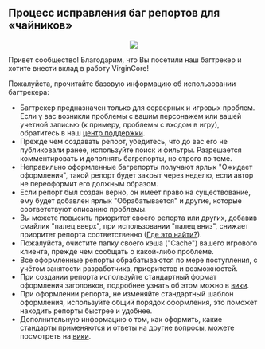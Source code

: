 ## Процесс исправления баг репортов для «чайников»

<p align="center">
  <img src="https://pp.userapi.com/c837429/v837429994/36ef6/Ke0_6kp-p-E.jpg">
</p>

Привет сообщество! Благодарим, что Вы посетили наш багтрекер и хотите внести вклад в работу VirginCore!

Пожалуйста, прочитайте базовую информацию об использовании багтрекера:

* Багтрекер предназначен только для серверных и игровых проблем. Если у вас возникли проблемы с вашим персонажем или вашей учетной записью (к примеру, проблемы с входом в игру), обратитесь в наш <a href="http://helpl3.ru">центр поддержки</a>.
* Прежде чем создавать репорт, убедитесь, что до вас его не публиковали ранее, используйте поиск и фильтры. Разрешается комментировать и дополнять багрепорты, но строго по теме.
* Неправильно оформленные багрепорты получают ярлык "Ожидает оформления", такой репорт будет закрыт через неделю, если автор не переоформит его должным образом.
* Если репорт был создан верно, он имеет право на существование, ему будет добавлен ярлык "Обрабатывается" и другие, которые соответствуют описанию проблемы.
* Вы можете повысить приоритет своего репорта или других, добавив смайлик "палец вверх", при использовании "палец вниз", снижает приоритет репорта соответственно (<a href="http://s019.radikal.ru/i608/1704/2e/989dac56420a.png">Где это найти?</a>).
* Пожалуйста, очистите папку своего кэша ("Cache") вашего игрового клиента, прежде чем сообщать о какой-либо проблеме.
* Все оформленные репорты обрабатываются по мере поступления, с учётом занятости разработчика, приоритетов и возможностей.
* При создании репорта используйте стандартный формат оформления заголовков, подробнее узнать об этом можно в <a href="https://github.com/VirginTeam/VirginCore/wiki/%D0%A1%D1%82%D0%B0%D0%BD%D0%B4%D0%B0%D1%80%D1%82%D0%B8%D0%B7%D0%B0%D1%86%D0%B8%D1%8F-%D0%B7%D0%B0%D0%B3%D0%BE%D0%BB%D0%BE%D0%B2%D0%BA%D0%BE%D0%B2-%D0%B4%D0%BB%D1%8F-%D1%80%D0%B5%D0%BF%D0%BE%D1%80%D1%82%D0%BE%D0%B2">вики</a>.
* При оформлении репорта, не изменяйте стандартный шаблон оформления, используйте общий порядок оформления, это поможет находить репорты быстрее и удобнее.
* Дополнительную информацию о том, как оформить, какие стандарты применяются и ответы на другие вопросы, можете посмотреть на <a href="https://github.com/VirginTeam/VirginCore/wiki">вики</a>.
